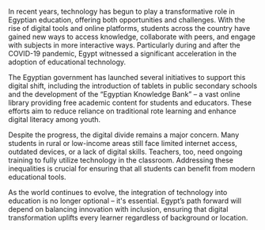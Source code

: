 In recent years, technology has begun to play a transformative role in Egyptian education, offering both opportunities and challenges. With the rise of digital tools and online platforms, students across the country have gained new ways to access knowledge, collaborate with peers, and engage with subjects in more interactive ways. Particularly during and after the COVID-19 pandemic, Egypt witnessed a significant acceleration in the adoption of educational technology.

The Egyptian government has launched several initiatives to support this digital shift, including the introduction of tablets in public secondary schools and the development of the “Egyptian Knowledge Bank” – a vast online library providing free academic content for students and educators. These efforts aim to reduce reliance on traditional rote learning and enhance digital literacy among youth.

Despite the progress, the digital divide remains a major concern. Many students in rural or low-income areas still face limited internet access, outdated devices, or a lack of digital skills. Teachers, too, need ongoing training to fully utilize technology in the classroom. Addressing these inequalities is crucial for ensuring that all students can benefit from modern educational tools.

As the world continues to evolve, the integration of technology into education is no longer optional – it's essential. Egypt’s path forward will depend on balancing innovation with inclusion, ensuring that digital transformation uplifts every learner regardless of background or location.
